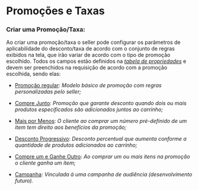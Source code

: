 # Promoções e Taxas

### Criar uma Promoção/Taxa:

Ao criar uma promoção/taxa o seller pode configurar os parâmetros de aplicabilidade do desconto/taxa de acordo com o conjunto de regras exibidos na tela, que irão variar de acordo com o tipo de promoção escolhido. Todos os campos estão definidos na *[tabela de propriedades](https://github.com/precode-git/history/blob/main/Promotion%20API/Properties%20Table.md)* e devem ser preenchidos na requisição de acordo com a promoção escolhida, sendo elas:

- [Promoção regular](https://github.com/precode-git/history/blob/main/Promotion%20API/Regular%20Promotion.md): *Modelo básico de promoção com regras personalizadas pelo seller;*

- [Compre Junto](https://github.com/precode-git/history/blob/main/Promotion%20API/Buy%20Together.md): *Promoção que garante desconto quando dois ou mais produtos especificados são adicionados juntos ao carrinho;*

- [Mais por Menos](https://github.com/precode-git/history/blob/main/Promotion%20API/More%20for%20Less.md): *O cliente ao comprar um número pré-definido de um item tem direito aos benefícios da promoção;*

- [Desconto Progressivo](https://github.com/precode-git/history/blob/main/Promotion%20API/Progressive%20Discount.md): *Desconto percentual que aumenta conforme a quantidade de produtos adicionados ao carrinho;*

- [Compre um e Ganhe Outro](https://github.com/precode-git/history/blob/main/Promotion%20API/Buy%20One%20get%20Another.md): *Ao comprar um ou mais itens na promoção o cliente ganha um item;*

- [Campanha](https://github.com/precode-git/history/blob/main/Promotion%20API/Campaingn.md): *Vinculada à uma campanha de audiência (desenvolvimento futuro).*
  
  
